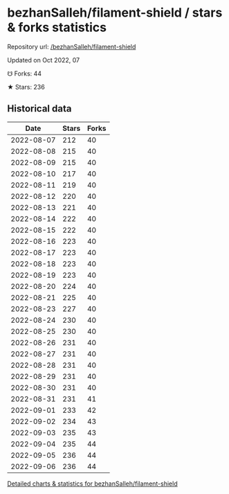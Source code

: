# bezhanSalleh/filament-shield / stars & forks statistics

Repository url: [/bezhanSalleh/filament-shield](https://github.com/bezhanSalleh/filament-shield)

Updated on Oct 2022, 07

☋ Forks: 44

★ Stars: 236

## Historical data
| Date | Stars | Forks |
|------|-------|-------|
| 2022-08-07 | 212 | 40 | 
| 2022-08-08 | 215 | 40 | 
| 2022-08-09 | 215 | 40 | 
| 2022-08-10 | 217 | 40 | 
| 2022-08-11 | 219 | 40 | 
| 2022-08-12 | 220 | 40 | 
| 2022-08-13 | 221 | 40 | 
| 2022-08-14 | 222 | 40 | 
| 2022-08-15 | 222 | 40 | 
| 2022-08-16 | 223 | 40 | 
| 2022-08-17 | 223 | 40 | 
| 2022-08-18 | 223 | 40 | 
| 2022-08-19 | 223 | 40 | 
| 2022-08-20 | 224 | 40 | 
| 2022-08-21 | 225 | 40 | 
| 2022-08-23 | 227 | 40 | 
| 2022-08-24 | 230 | 40 | 
| 2022-08-25 | 230 | 40 | 
| 2022-08-26 | 231 | 40 | 
| 2022-08-27 | 231 | 40 | 
| 2022-08-28 | 231 | 40 | 
| 2022-08-29 | 231 | 40 | 
| 2022-08-30 | 231 | 40 | 
| 2022-08-31 | 231 | 41 | 
| 2022-09-01 | 233 | 42 | 
| 2022-09-02 | 234 | 43 | 
| 2022-09-03 | 235 | 43 | 
| 2022-09-04 | 235 | 44 | 
| 2022-09-05 | 236 | 44 | 
| 2022-09-06 | 236 | 44 | 


[Detailed charts & statistics for bezhanSalleh/filament-shield](https://reviewgithub.com/rep/bezhanSalleh/filament-shield)
